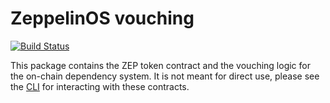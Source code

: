 # ZeppelinOS vouching
[![Build Status](https://travis-ci.org/zeppelinos/zos-vouching.svg?branch=master)](https://travis-ci.org/zeppelinos/zos-vouching)

This package contains the ZEP token contract and the vouching logic for the on-chain dependency system. It is not meant for direct use, please see the [CLI](https://github.com/zeppelinos/zos-cli) for interacting with these contracts.
